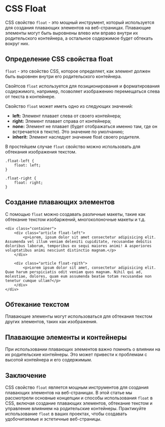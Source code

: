 # CSS Float

CSS свойство ``float`` - это мощный инструмент, который используется для создания плавающих элементов на веб-страницах. Плавающие элементы могут быть выровнены влево или вправо внутри их родительского контейнера, а остальное содержимое будет обтекать вокруг них.

## Определение CSS свойства float

``float`` - это свойство CSS, которое определяет, как элемент должен быть выровнен внутри его родительского контейнера.

Свойтсов ``float`` используется для позиционирования и форматирования содержимого, например, позволяет изображению перемещаться слева от текста в контейнере.

Свойство ``float`` может иметь одно из следующих значений:

- **left:** Элемент плавает слева от своего контейнера;
- **right:** Элемент плавает справа от контейнера;
- **none:** Элемент не плавает (будет отображаться именно там, где он встречается в тексте). Это значение по умолчанию;
- **inherit:** Элемент наследует значение float своего родителя.

В простейшем случае ``float`` свойство можно использовать для обтекания изображения текстом.

```
.float-left {
    float: left;
}

.float-right {
    float: right;
}
```

## Создание плавающих элементов

С помощью ``float`` можно создавать различные макеты, такие как обтекание текстом изобаржений, многоколоночные макеты и т.д.

```
<div class="container">
    <div class="article float-left">
        <p>Lorem, ipsum dolor sit amet consectetur adipisicing elit. Assumenda vel illum veniam deleniti cupiditate, recusandae debitis doloribus laborum, temporibus ex sequi maiores animi! A asperiores voluptatibus animi nesciunt distinctio magnam.</p>
    </div>

    <div class="article float-rgith">
        <p>Lorem ipsum dolor sit amet, consectetur adipisicing elit. Quae harum perspiciatis odit veniam quos magnam. Nihil qui ad, molestiae, dolores, quam eum assumenda beatae totam recusandae non tenetur cumque ullam?</p>
    </div>
</div>
```

## Обтекание текстом

Плавающие элементы могут использоваться для обтекания текстом других элементов, таких как изображения.

## Плавающие элементы и контейнеры

При использовании плавающих элементов важно помнить о влиянии на их родительские контейнеры. Это может привести к проблемам с высотой контейнера и его содержимым.

## Заключение

CSS свойство ``float`` является мощным инструментов для создания плавающих элементов на веб-страницах. В этой статье мы рассмотрели основные концепции и способы использования ``float`` в CSS, включая создание плавающих элементов, обтекание текстом и управление влиянием на родительские контейнеры. Практикуйте использование ``float`` в ваших проектах, чтобы создавать удобочитаемые и эстетичные веб-страницы.